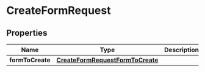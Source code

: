 

# CreateFormRequest


## Properties

| Name | Type | Description | Notes |
|------------ | ------------- | ------------- | -------------|
|**formToCreate** | [**CreateFormRequestFormToCreate**](CreateFormRequestFormToCreate.md) |  |  |




